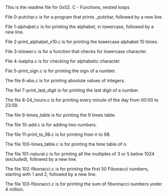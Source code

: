 This is the readme file for 0x02. C - Functions, nested loops

File 0-putchar.c is for a program that prints _putchar, followed by a new line.

File 1-alphabet.c is for printing the alphabet, in lowercase, followed by a new line.

File 2-print_alphabet_x10.c is for printing the lowercase alphabet 10 times.

File 3-islower.c is for a function that checks for lowercase character.

File 4-isalpha.c is for checking for alphabetic character.

File 5-print_sign.c is for printing the sign of a number.

The file 6-abs.c is for printing absolute values of integers.

The fiel 7-print_last_digit is for printing the last digit of a number.

The file 8-24_hours.c is for printing every minute of the day from 00:00 to 23:59.

The file 9-times_table is for printing the 9 times table.

The file 10-add.c is for adding two numbers.

The file 11-print_to_98.c is for printing from n to 98.

The file 100-times_table.c is for printing the time table of n.

The file 101-natural.c is for printing all the multiples of 3 or 5 below 1024 (excluded), followed by a new line.

The file 102-fibonacci.c is for printing the first 50 Fibonacci numbers, starting with 1 and 2, followed by a new line.

The file 103-fibonacci.c is for printing the sum of fibonnacci numbers under 4 million.


